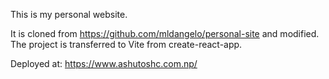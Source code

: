 This is my personal website.

It is cloned from https://github.com/mldangelo/personal-site and modified. The project is transferred to Vite from create-react-app.

Deployed at:
https://www.ashutoshc.com.np/
